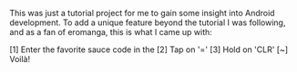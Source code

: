This was just a tutorial project for me to gain some insight into Android development. 
To add a unique feature beyond the tutorial I was following, and as a fan of eromanga, 
this is what I came up with:

[1] Enter the favorite sauce code in the
[2] Tap on '='
[3] Hold on 'CLR'
[~] Voilà!